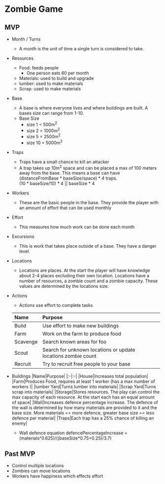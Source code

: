 # Zombie Game

## MVP

* Month / Turns
  * A month is the unit of time a single turn is considered to take.


* Resources
    * Food: feeds people
      * One person eats 60 per month
    * Materials: used to build and upgrade
    * lumber: used to make materials
    * Scrap: used to make materials


* Base
  * A base is where everyone lives and where buildings are built. A bases size can range from 1-10.
  * Base Size
    * size 1 = 500m<sup>2</sup>
    * size 2 = 1000m<sup>2</sup>
    * size 5 = 2500m<sup>2</sup>
    * size 10 = 5000m<sup>2</sup>


* Traps
  * Traps have a small chance to kill an attacker
  * A trap takes up 10m<sup>2</sup> space and can be placed a max of 100 meters away from the base. This means a base can have
  (distanceFromBase * baseSize/space) * 4 traps.<br>
  (10 * baseSize/10) * 4 || baseSize * 4


* Workers
  * These are the basic people in the base. They provide the player with an amount of effort that can be used monthly


* Effort
  * This measures how much work can be done each month


* Excursions
  * This is work that takes place outside of a base. They have a danger level.


* Locations
  * Locations are places. At the start the player will have knowledge about 2-4 places excluding their own location.
  Locations have a number of resources, a zombie count and a zombie capacity. These values are determined by the locations size.

* Actions
  * Actions use effort to complete tasks

  |Name|Purpose|
  |:-|:-|
  |Build|Use effort to make new buildings|
  |Farm|Work on the farm to produce food|
  |Scavenge|Search known areas for foo|
  |Scout|Search for unknown locations or update locations zombie count|
  |Recruit|Try to recruit free people to your base|

* Buildings
  |Name|Purpose|
  |:-|:-|
  |House|Increases total population|
  |Farm|Produces Food, requires at least 1 worker (has a max number of workers )|
  |lumber Yard|Turns lumber into materials|
  |Scrap Yard|Turns scrap into materials|
  |Storage|Stores resources. The play can control the max capacity of each resource. At the start each has an equal amount of space|
  |Wall|Increases defence percentage increase. The defence of the wall is determined by how many materials are provided to it and the base size. More materials == more defence, greater base size == less defence per material|
  |Traps|Each trap has a 25% chance of killing an enemy|

  * Wall defence equation
    defencePercentageIncrease = (materials^0.625)/((baseSize*0.75+0.25)/3.7)

## Past MVP

* Control multiple locations
* Zombies can move locations
* Workers have happiness which effects effort

